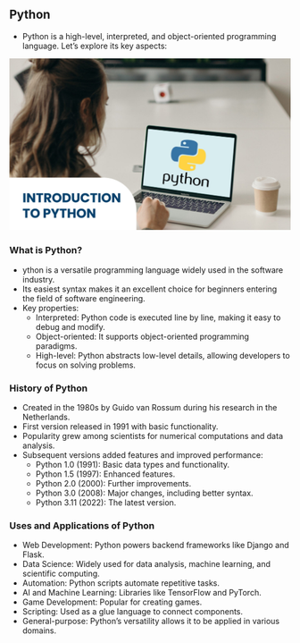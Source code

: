 Python
------

* Python is a high-level, interpreted, and object-oriented programming language. Let’s explore its key aspects:

![Preview](Images/python1.png)

### What is Python?
* ython is a versatile programming language widely used in the software industry.
* Its easiest syntax makes it an excellent choice for beginners entering the field of software engineering.
* Key properties: 
    * Interpreted: Python code is executed line by line, making it easy to debug and modify.
    * Object-oriented: It supports object-oriented programming paradigms.
    * High-level: Python abstracts low-level details, allowing developers to focus on solving problems.

### History of Python
* Created in the 1980s by Guido van Rossum during his research in the Netherlands.
* First version released in 1991 with basic functionality.
* Popularity grew among scientists for numerical computations and data analysis.
* Subsequent versions added features and improved performance:
    * Python 1.0 (1991): Basic data types and functionality.
    * Python 1.5 (1997): Enhanced features.
    * Python 2.0 (2000): Further improvements.
    * Python 3.0 (2008): Major changes, including better syntax.
    * Python 3.11 (2022): The latest version.

### Uses and Applications of Python
* Web Development: Python powers backend frameworks like Django and Flask.
* Data Science: Widely used for data analysis, machine learning, and scientific computing.
* Automation: Python scripts automate repetitive tasks.
* AI and Machine Learning: Libraries like TensorFlow and PyTorch.
* Game Development: Popular for creating games.
* Scripting: Used as a glue language to connect components.
* General-purpose: Python’s versatility allows it to be applied in various domains.


